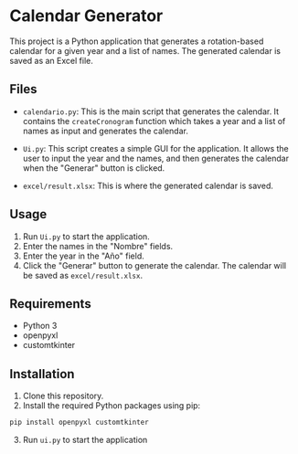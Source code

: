# Calendar Generator

This project is a Python application that generates a rotation-based calendar for a given year and a list of names. The generated calendar is saved as an Excel file.

## Files

- `calendario.py`: This is the main script that generates the calendar. It contains the `createCronogram` function which takes a year and a list of names as input and generates the calendar.

- `Ui.py`: This script creates a simple GUI for the application. It allows the user to input the year and the names, and then generates the calendar when the "Generar" button is clicked.

- `excel/result.xlsx`: This is where the generated calendar is saved.

## Usage

1. Run `Ui.py` to start the application.
2. Enter the names in the "Nombre" fields.
3. Enter the year in the "Año" field.
4. Click the "Generar" button to generate the calendar. The calendar will be saved as `excel/result.xlsx`.

## Requirements

- Python 3
- openpyxl
- customtkinter

## Installation

1. Clone this repository.
2. Install the required Python packages using pip:

```sh
pip install openpyxl customtkinter
```
3. Run `ui.py` to start the application

